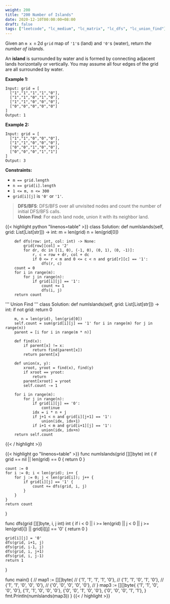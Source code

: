 ```yaml
---
weight: 200
title: "200 Number of Islands"
date: 2020-12-10T00:00:00+08:00
draft: false
tags: ["leetcode", "lc_medium", "lc_matrix", "lc_dfs", "lc_union_find"]
---
```


Given an `m x n` 2d `grid` map of `'1'`s (land) and `'0'`s (water), return _the number of islands_.

An **island** is surrounded by water and is formed by connecting adjacent lands horizontally or vertically. You may assume all four edges of the grid are all surrounded by water.


**Example 1:**
```
Input: grid = [
  ["1","1","1","1","0"],
  ["1","1","0","1","0"],
  ["1","1","0","0","0"],
  ["0","0","0","0","0"]
]
Output: 1
```
**Example 2:**
```
Input: grid = [
  ["1","1","0","0","0"],
  ["1","1","0","0","0"],
  ["0","0","1","0","0"],
  ["0","0","0","1","1"]
]
Output: 3
 ```

**Constraints:**

- `m == grid.length`
- `n == grid[i].length`
- `1 <= m, n <= 300`
- `grid[i][j]` is `'0'` or `'1'`.

> **DFS/BFS**:  DFS/BFS over all unvisited nodes and count the number of initial DFS/BFS calls.  
> **Union Find**:  For each land node, union it with its neighbor land.


<div class="tabs"></div>
<div class="tab-content">
<div id="python" class="lang">
{{< highlight python "linenos=table" >}}
class Solution:
    def numIslands(self, grid: List[List[str]]) -> int:
        m = len(grid)
        n = len(grid[0])
        
        def dfs(row: int, col: int) -> None:
            grid[row][col] = '2'
            for dr, dc in [(1, 0), (-1, 0), (0, 1), (0, -1)]:
                r, c = row + dr, col + dc
                if 0 <= r < m and 0 <= c < n and grid[r][c] == '1':
                    dfs(r, c)
        count = 0
        for i in range(m):
            for j in range(n):
                if grid[i][j] == '1':
                    count += 1
                    dfs(i, j)
        return count



'''
Union Find
'''
class Solution:
    def numIslands(self, grid: List[List[str]]) -> int:
        if not grid:
            return 0

        m, n = len(grid), len(grid[0])
        self.count = sum(grid[i][j] == '1' for i in range(m) for j in range(n))
        parent = [i for i in range(m * n)]
        
        def find(x):
            if parent[x] != x:
                return find(parent[x])
            return parent[x]

        def union(x, y):
            xroot, yroot = find(x), find(y)
            if xroot == yroot:
                return
            parent[xroot] = yroot
            self.count -= 1

        for i in range(m):
            for j in range(n):
                if grid[i][j] == '0':
                    continue
                idx = i * n + j
                if j+1 < n and grid[i][j+1] == '1':
                    union(idx, idx+1)
                if i+1 < m and grid[i+1][j] == '1':
                    union(idx, idx+n)
        return self.count
{{< / highlight >}}
</div>

<div id="golang" class="lang">
{{< highlight go "linenos=table" >}}
func numIslands(grid [][]byte) int {
	if grid == nil || len(grid) == 0 {
		return 0
	}

	count := 0
	for i := 0; i < len(grid); i++ {
		for j := 0; j < len(grid[i]); j++ {
			if grid[i][j] == '1' {
				count += dfs(grid, i, j)
			}
		}
	}
	return count
}

func dfs(grid [][]byte, i, j int) int {
	if i < 0 || i >= len(grid) || j < 0 || j >= len(grid[i]) || grid[i][j] == '0' {
		return 0
	}

	grid[i][j] = '0'
	dfs(grid, i+1, j)
	dfs(grid, i-1, j)
	dfs(grid, i, j+1)
	dfs(grid, i, j-1)
	return 1
}

func main() {
	// map1 := [][]byte{
	// 	{'1', '1', '1', '1', '0'},
	// 	{'1', '1', '0', '1', '0'},
	// 	{'1', '1', '0', '0', '0'},
	// 	{'0', '0', '0', '0', '0'},
	// }
	map3 := [][]byte{
		{'1', '1', '0', '0', '0'},
		{'1', '1', '0', '0', '0'},
		{'0', '0', '1', '0', '0'},
		{'0', '0', '0', '1', '1'},
	}
	fmt.Println(numIslands(map3))
}
{{< / highlight >}}
</div>
</div>
